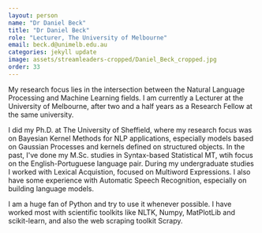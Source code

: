 ```yaml
---
layout: person
name: "Dr Daniel Beck"
title: "Dr Daniel Beck"
role: "Lecturer, The University of Melbourne"
email: beck.d@unimelb.edu.au
categories: jekyll update
image: assets/streamleaders-cropped/Daniel_Beck_cropped.jpg
order: 33
---
```

My research focus lies in the intersection between the Natural Language Processing and Machine Learning fields. I am currently a Lecturer at the University of Melbourne, after two and a half years as a Research Fellow at the same university.

I did my Ph.D. at The University of Sheffield, where my research focus was on Bayesian Kernel Methods for NLP applications, especially models based on Gaussian Processes and kernels defined on structured objects.
In the past, I've done my M.Sc. studies in Syntax-based Statistical MT, wtih focus on the English-Portuguese language pair. During my undergraduate studies I worked with Lexical Acquistion, focused on Multiword Expressions. I also have some experience with Automatic Speech Recognition, especially on building language models.

I am a huge fan of Python and try to use it whenever possible. I have worked most with scientific toolkits like NLTK, Numpy, MatPlotLib and scikit-learn, and also the web scraping toolkit Scrapy.

